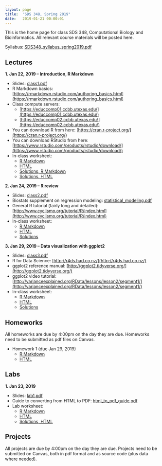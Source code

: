 ```yaml
---
layout: page
title:  "SDS 348, Spring 2019"
date:   2019-01-21 00:00:01
---
```

This is the home page for class SDS 348, Computational Biology and Bioinformatics. All relevant course materials will be posted here.

Syllabus: [SDS348_syllabus_spring2019.pdf](/classes/SDS348/SDS348_syllabus_spring2019.pdf)


## Lectures
**1. Jan 22, 2019 – Introduction, R Markdown**

* Slides: [class1.pdf](/classes/SDS348/2019_spring/slides/class1.pdf)
* R Markdown basics: [https://rmarkdown.rstudio.com/authoring_basics.html](https://rmarkdown.rstudio.com/authoring_basics.html)
* Class compute servers:
    - [https://educcomp01.ccbb.utexas.edu/](https://educcomp01.ccbb.utexas.edu/)
    - [https://educcomp02.ccbb.utexas.edu/](https://educcomp02.ccbb.utexas.edu/)
* You can download R from here: [https://cran.r-project.org/](https://cran.r-project.org/)
* You can download RStudio from here: [https://www.rstudio.com/products/rstudio/download/](https://www.rstudio.com/products/rstudio/download/)
* In-class worksheet:
    - [R Markdown](/classes/SDS348/2019_spring/worksheets/class1.Rmd)
    - [HTML](/classes/SDS348/2019_spring/worksheets/class1.html)
    - [Solutions, R Markdown](/classes/SDS348/2019_spring/worksheets/class1_solutions.Rmd)
    - [Solutions, HTML](/classes/SDS348/2019_spring/worksheets/class1_solutions.html)

**2. Jan 24, 2019 – R review**

* Slides: [class2.pdf](/classes/SDS348/2019_spring/slides/class2.pdf)
* Biostats supplement on regression modeling: [statistical_modeling.pdf](/classes/SDS348/statistical_modeling.pdf)
* General R tutorial (fairly long and detailed): [http://www.cyclismo.org/tutorial/R/index.html](http://www.cyclismo.org/tutorial/R/index.html)
* In-class worksheet:
    - [R Markdown](/classes/SDS348/2019_spring/worksheets/class2.Rmd)
    - [HTML](/classes/SDS348/2019_spring/worksheets/class2.html)
    - [Solutions](/classes/SDS348/2019_spring/worksheets/class2_solutions.html)

**3. Jan 29, 2019 – Data visualization with ggplot2**

* Slides: [class3.pdf](/classes/SDS348/2019_spring/slides/class3.pdf)
* R for Data Science: [http://r4ds.had.co.nz/](http://r4ds.had.co.nz/)
* ggplot2 reference manual: [http://ggplot2.tidyverse.org/](http://ggplot2.tidyverse.org/)
* ggplot2 video tutorial: [http://varianceexplained.org/RData/lessons/lesson2/segment1/](http://varianceexplained.org/RData/lessons/lesson2/segment1/)
* In-class worksheet:
    - [R Markdown](/classes/SDS348/2019_spring/worksheets/class3.Rmd)
    - [HTML](/classes/SDS348/2019_spring/worksheets/class3.html)
    - [Solutions](/classes/SDS348/2019_spring/worksheets/class3_solutions.html)


## Homeworks

All homeworks are due by 4:00pm on the day they are due. Homeworks need to be submitted as pdf files on Canvas.

* Homework 1 (due Jan 29, 2019)
	- [R Markdown](/classes/SDS348/2019_spring/homeworks/HW1.Rmd)
	- [HTML](/classes/SDS348/2019_spring/homeworks/HW1.html)

## Labs

**1. Jan 23, 2019**

* Slides: [lab1.pdf](/classes/SDS348/2019_spring/labs/lab1-slides.pdf)
* Guide to converting from HTML to PDF: [html_to_pdf_guide.pdf](/classes/SDS348/2018_spring/labs/html_to_pdf_guide.pdf)
* Lab worksheet:
    - [R Markdown](/classes/SDS348/2019_spring/labs/lab1.Rmd)
    - [HTML](/classes/SDS348/2019_spring/labs/lab1.html)
    - [Solutions, HTML](/classes/SDS348/2019_spring/labs/lab1-solution.html)


## Projects

All projects are due by 4:00pm on the day they are due. Projects need to be submitted on Canvas, both in pdf format and as source code (plus data where needed).


